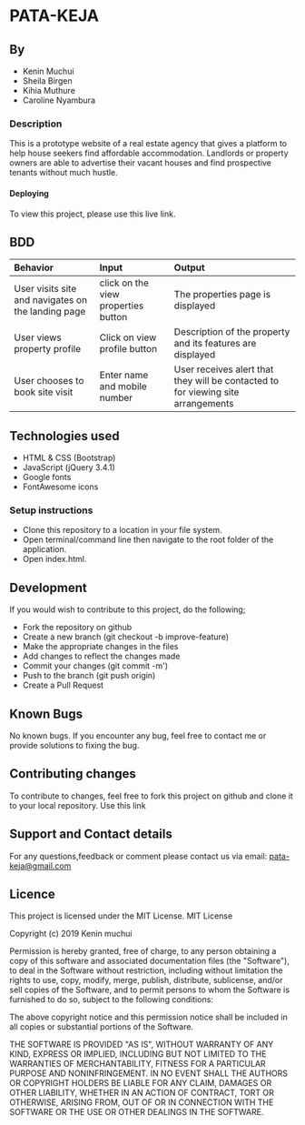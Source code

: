 # PATA-KEJA

## By 
- Kenin Muchui
- Sheila Birgen
- Kihia Muthure
- Caroline Nyambura

### Description
This is a prototype website of a real estate agency that gives a platform to help house seekers find affordable accommodation. Landlords or property owners are able to advertise their vacant houses and find prospective tenants without much hustle.

#### Deploying

To view this project, please use this live link. 

## BDD

| Behavior                                           | Input                           | Output                                                         |
| :------------------------------------------------- | :------------------------------ | :------------------------------------------------------------- |
| User visits site and navigates on the landing page | click on the view properties button | The properties page is displayed                                         |
| User views property profile                                  | Click on view profile button        | Description of the property and its features are displayed |
| User chooses to book site visit           | Enter name and mobile number        | User receives alert that they will be contacted to for viewing site arrangements |

## Technologies used

- HTML & CSS (Bootstrap)
- JavaScript (jQuery 3.4.1)
- Google fonts
- FontAwesome icons

### Setup instructions

- Clone this repository to a location in your file system.
- Open terminal/command line then navigate to the root folder of the application.
- Open index.html.

## Development

If you would wish to contribute to this project, do the following;

- Fork the repository on github
- Create a new branch (git checkout -b improve-feature)
- Make the appropriate changes in the files
- Add changes to reflect the changes made
- Commit your changes (git commit -m')
- Push to the branch (git push origin)
- Create a Pull Request

## Known Bugs

No known bugs.
If you encounter any bug, feel free to contact me or provide solutions to fixing the bug.

## Contributing changes

To contribute to changes, feel free to fork this project on github and clone it to your local repository. Use this link 

## Support and Contact details

For any questions,feedback or comment please contact us via email: pata-keja@gmail.com

## Licence

This project is licensed under the MIT License.
MIT License

Copyright (c) 2019 Kenin muchui

Permission is hereby granted, free of charge, to any person obtaining a copy of this software and associated documentation files (the "Software"), to deal in the Software without restriction, including without limitation the rights to use, copy, modify, merge, publish, distribute, sublicense, and/or sell copies of the Software, and to permit persons to whom the Software is furnished to do so, subject to the following conditions:

The above copyright notice and this permission notice shall be included in all copies or substantial portions of the Software.

THE SOFTWARE IS PROVIDED "AS IS", WITHOUT WARRANTY OF ANY KIND, EXPRESS OR IMPLIED, INCLUDING BUT NOT LIMITED TO THE WARRANTIES OF MERCHANTABILITY, FITNESS FOR A PARTICULAR PURPOSE AND NONINFRINGEMENT. IN NO EVENT SHALL THE AUTHORS OR COPYRIGHT HOLDERS BE LIABLE FOR ANY CLAIM, DAMAGES OR OTHER LIABILITY, WHETHER IN AN ACTION OF CONTRACT, TORT OR OTHERWISE, ARISING FROM, OUT OF OR IN CONNECTION WITH THE SOFTWARE OR THE USE OR OTHER DEALINGS IN THE SOFTWARE.